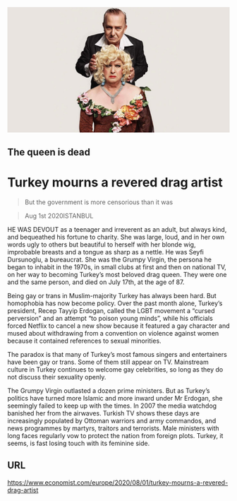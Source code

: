 ![](./images/20200801_eup001.jpg)

## The queen is dead

# Turkey mourns a revered drag artist

> But the government is more censorious than it was

> Aug 1st 2020ISTANBUL

HE WAS DEVOUT as a teenager and irreverent as an adult, but always kind, and bequeathed his fortune to charity. She was large, loud, and in her own words ugly to others but beautiful to herself with her blonde wig, improbable breasts and a tongue as sharp as a nettle. He was Seyfi Dursunoglu, a bureaucrat. She was the Grumpy Virgin, the persona he began to inhabit in the 1970s, in small clubs at first and then on national TV, on her way to becoming Turkey’s most beloved drag queen. They were one and the same person, and died on July 17th, at the age of 87.

Being gay or trans in Muslim-majority Turkey has always been hard. But homophobia has now become policy. Over the past month alone, Turkey’s president, Recep Tayyip Erdogan, called the LGBT movement a “cursed perversion” and an attempt “to poison young minds”, while his officials forced Netflix to cancel a new show because it featured a gay character and mused about withdrawing from a convention on violence against women because it contained references to sexual minorities.

The paradox is that many of Turkey’s most famous singers and entertainers have been gay or trans. Some of them still appear on TV. Mainstream culture in Turkey continues to welcome gay celebrities, so long as they do not discuss their sexuality openly.

The Grumpy Virgin outlasted a dozen prime ministers. But as Turkey’s politics have turned more Islamic and more inward under Mr Erdogan, she seemingly failed to keep up with the times. In 2007 the media watchdog banished her from the airwaves. Turkish TV shows these days are increasingly populated by Ottoman warriors and army commandos, and news programmes by martyrs, traitors and terrorists. Male ministers with long faces regularly vow to protect the nation from foreign plots. Turkey, it seems, is fast losing touch with its feminine side.

## URL

https://www.economist.com/europe/2020/08/01/turkey-mourns-a-revered-drag-artist
